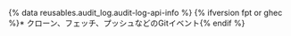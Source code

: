 {% data reusables.audit_log.audit-log-api-info %}
{% ifversion fpt or ghec %}* クローン、フェッチ、プッシュなどのGitイベント{% endif %}
